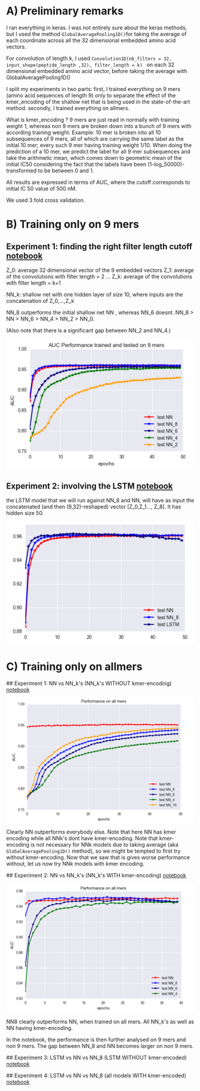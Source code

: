 # A) Preliminary remarks

I ran everything in keras. I was not entirely sure about the keras methods, but I used the method `GlobalAveragePooling1D()`for taking the average of each coordinate across all the 32 dimensional embedded amino acid vectors. 

For convolution of length k, I used `Convolution1D(nb_filters = 32, input_shape(peptide_length ,32), filter_length = k) ` on each 32 dimensional embedded amino acid vector, before taking the average with GlobalAveragePooling1D()

I split my experiments in two parts: first, I trained everything on 9 mers (amino acid sequences of length 9) only to separate the effect of the kmer_encoding of the shallow net that is being used in the state-of-the-art method. secondly, I trained everything on allmers.

What is kmer_encoding ? 9 mers are just read in normally with training weight 1, whereas non 9 mers are broken down into a bunch of 9 mers with according training weight. Example: 10 mer is broken into all 10 subsequences of 9 mers, all of which are carrying the same label as the initial 10 mer; every such 9 mer having training weight 1/10. When doing the prediction of a 10 mer, we predict the label for all 9 mer subsequences and take the arithmetic mean, which comes down to geometric mean of the initial IC50 considering the fact that the labels have been (1-log_50000)-transformed to be between 0 and 1. 

All results are expressed in terms of AUC, where the cutoff corresponds to initial IC 50 value of 500 nM. 

We used 3 fold cross validation. 

# B) Training only on 9 mers

## Experiment 1: finding the right filter length cutoff [notebook](https://github.com/giancarlok/nips-compbio-paper-2016/blob/master/paper-documents/convolution-idea/NN%20vs%20NN_k%20's%20trained%20on%209%20mers.ipynb)

Z_0: average 32 dimensional vector of the 9 embedded vectors 
Z_1: average of the convolutions with filter length = 2
...
Z_k: average of the convolutions with filter length = k+1

NN_k: shallow net with one hidden layer of size 10, where inputs are the concatenation of Z_0,...,Z_k

NN_8 outperforms the initial shallow net NN , whereas NN_6 doesnt. 
NN_8 > NN >  NN_6 > NN_4 > NN_2 > NN_0.

(Also note that there is a significant gap between NN_2 and NN_4.)

![](https://github.com/giancarlok/nips-compbio-paper-2016/blob/master/paper-documents/convolution-idea/NN%20vs%20NN_k%20trained%20on%209%20mers.png)

## Experiment 2: involving the LSTM [notebook](https://github.com/giancarlok/nips-compbio-paper-2016/blob/master/paper-documents/convolution-idea/LSTM%20vs%20NN8%20vs%20NN%20trained%20on%209%20mers.%20.ipynb)

the LSTM model that we will run against NN_8 and NN, will have as input the concatenated (and then (9,32)-reshaped) vector [Z_0,Z_1..., Z_8]. 
It has hidden size 50.

![](https://github.com/giancarlok/nips-compbio-paper-2016/blob/master/paper-documents/convolution-idea/LSTM%20vs%20NN8%20vs%20NN%20trained%20on%209%20mers.png)

# C) Training only on allmers

## Experiment 1: NN vs NN_k's (NN_k's WITHOUT kmer-encoding) [notebook](https://github.com/giancarlok/nips-compbio-paper-2016/blob/master/paper-documents/convolution-idea/NN%20vs%20NN_k's%20trained%20on%20allmers%20(without%20kmer).ipynb)

![](https://github.com/giancarlok/nips-compbio-paper-2016/blob/master/paper-documents/convolution-idea/NN%20vs%20NNk%20allmers%20on%20allmers%20without%20kmer%20.png)

Clearly NN outperforms everybody else. Note that here NN has kmer encoding while all NNk's dont have kmer-encoding. Note that kmer-encoding is not necessary for NNk models due to taking average (aka `GlobalAveragePooling1D()` method), so we might be tempted to first try without kmer-encoding. Now that we saw that is gives worse performance without, let us now try NNk models with kmer encoding.  

## Experiment 2: NN vs NN_k's (NN_k's WITH kmer-encoding) [notebook](https://github.com/giancarlok/nips-compbio-paper-2016/blob/master/paper-documents/convolution-idea/NN%20vs%20NN_k's%20trained%20on%20allmers%20(without%20kmer).ipynb)

![](https://github.com/giancarlok/nips-compbio-paper-2016/blob/master/paper-documents/convolution-idea/NN%20vs%20NNk%20allmers%20on%20allmers.png)

NN8 clearly outperforms NN, when trained on all  mers. All NN_k's as well as NN having kmer-encoding. 

In the notebook, the performance is then further analysed on 9 mers and non 9 mers. The gap between NN_8 and NN becomes larger on non 9 mers.

## Experiment 3: LSTM vs NN vs NN_8 (LSTM WITHOUT kmer-encoded) [notebook](https://github.com/giancarlok/nips-compbio-paper-2016/blob/master/paper-documents/convolution-idea/LSTM%20vs%20NN8%20vs%20NN%20trained%20on%20all%20mers%20(lstm%20without%20kmer).ipynb)



## Experiment 4: LSTM vs NN vs NN_8 (all models WITH kmer-encoded) [notebook]()

